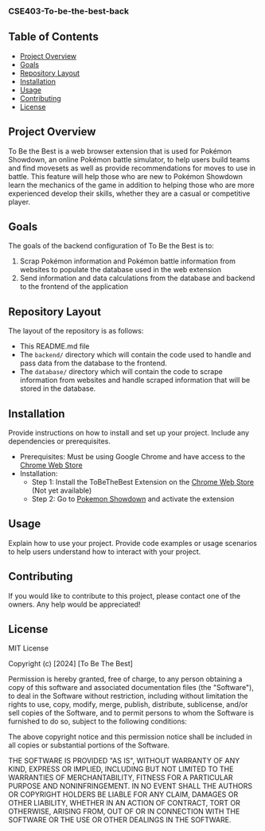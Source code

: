 ### CSE403-To-be-the-best-back

## Table of Contents

- [Project Overview](#project-overview)
- [Goals](#goals)
- [Repository Layout](#repository-layout)
- [Installation](#installation)
- [Usage](#usage)
- [Contributing](#contributing)
- [License](#license)

## Project Overview

To Be the Best is a web browser extension that is used for Pokémon Showdown, an online Pokémon battle simulator,
to help users build teams and find movesets as well as provide recommendations for moves to use in battle. 
This feature will help those who are new to Pokémon Showdown learn the mechanics of the game in addition to helping 
those who are more experienced develop their skills, whether they are a casual or competitive player.

## Goals

The goals of the backend configuration of To Be the Best is to: 
1. Scrap Pokémon information and Pokémon battle information from websites to populate the database used in the web extension
2. Send information and data calculations from the database and backend to the frontend of the application

## Repository Layout

The layout of the repository is as follows:
* This README.md file
* The `backend/` directory which will contain the code used to handle and pass data from the database to the frontend.
* The `database/` directory which will contain the code to scrape information from websites and handle scraped information that will be stored in the database.

## Installation

Provide instructions on how to install and set up your project. Include any dependencies or prerequisites.
* Prerequisites: Must be using Google Chrome and have access to the [Chrome Web Store](https://chromewebstore.google.com/)
* Installation: 
  * Step 1: Install the ToBeTheBest Extension on the [Chrome Web Store](https://chromewebstore.google.com/) (Not yet available)
  * Step 2: Go to [Pokemon Showdown](https://play.pokemonshowdown.com/) and activate the extension

## Usage

Explain how to use your project. Provide code examples or usage scenarios to help users understand how to interact with your project.

## Contributing

If you would like to contribute to this project, please contact one of the owners. Any help would be appreciated!

## License

MIT License

Copyright (c) [2024] [To Be The Best]

Permission is hereby granted, free of charge, to any person obtaining a copy
of this software and associated documentation files (the "Software"), to deal
in the Software without restriction, including without limitation the rights
to use, copy, modify, merge, publish, distribute, sublicense, and/or sell
copies of the Software, and to permit persons to whom the Software is
furnished to do so, subject to the following conditions:

The above copyright notice and this permission notice shall be included in all
copies or substantial portions of the Software.

THE SOFTWARE IS PROVIDED "AS IS", WITHOUT WARRANTY OF ANY KIND, EXPRESS OR
IMPLIED, INCLUDING BUT NOT LIMITED TO THE WARRANTIES OF MERCHANTABILITY,
FITNESS FOR A PARTICULAR PURPOSE AND NONINFRINGEMENT. IN NO EVENT SHALL THE
AUTHORS OR COPYRIGHT HOLDERS BE LIABLE FOR ANY CLAIM, DAMAGES OR OTHER
LIABILITY, WHETHER IN AN ACTION OF CONTRACT, TORT OR OTHERWISE, ARISING FROM,
OUT OF OR IN CONNECTION WITH THE SOFTWARE OR THE USE OR OTHER DEALINGS IN THE
SOFTWARE.

